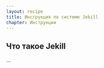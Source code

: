 ```yaml
---
layout: recipe
title: Инструкция по системе Jekill
chapter: Инструкции
---
```

## Что такое Jekill

...
